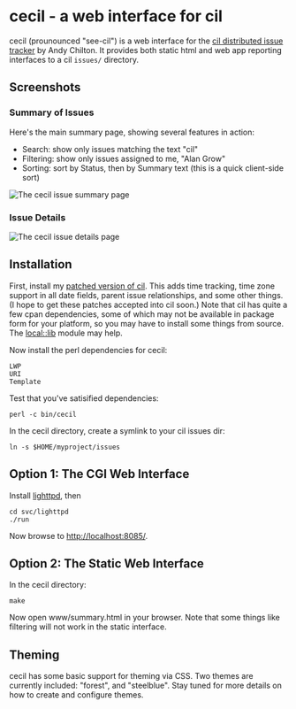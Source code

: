 # cecil - a web interface for cil #

cecil (prounounced "see-cil") is a web interface for the [cil distributed issue tracker](https://github.com/andychilton/cil) by Andy Chilton. It provides both static html and web app reporting interfaces to a cil `issues/` directory.

## Screenshots ##

### Summary of Issues ###

Here's the main summary page, showing several features in action:

* Search: show only issues matching the text "cil"
* Filtering: show only issues assigned to me, "Alan Grow"
* Sorting: sort by Status, then by Summary text (this is a quick client-side sort)

![The cecil issue summary page](./cecil/raw/master/doc/cecil-summary.png)

### Issue Details ###

![The cecil issue details page](./cecil/raw/master/doc/cecil-issue.png)

## Installation ##

First, install my [patched version of cil](https://github.com/acg/cil/tree/timetrack). This adds time tracking, time zone support in all date fields, parent issue relationships, and some other things. (I hope to get these patches accepted into cil soon.) Note that cil has quite a few cpan dependencies, some of which may not be available in package form for your platform, so you may have to install some things from source. The [local::lib](http://search.cpan.org/~apeiron/local-lib-1.008004/lib/local/lib.pm) module may help.

Now install the perl dependencies for cecil:

    LWP
    URI
    Template

Test that you've satisified dependencies:

    perl -c bin/cecil

In the cecil directory, create a symlink to your cil issues dir:

    ln -s $HOME/myproject/issues

## Option 1: The CGI Web Interface ##

Install [lighttpd](http://www.lighttpd.net/), then

    cd svc/lighttpd
    ./run

Now browse to [http://localhost:8085/](http://localhost:8085/).

## Option 2: The Static Web Interface ##

In the cecil directory:

    make

Now open www/summary.html in your browser. Note that some things like filtering will not work in the static interface.

## Theming ##

cecil has some basic support for theming via CSS. Two themes are currently included: "forest", and "steelblue". Stay tuned for more details on how to create and configure themes.

